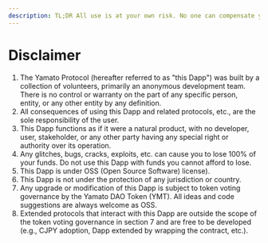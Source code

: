 ```yaml
---
description: TL;DR All use is at your own risk. No one can compensate you for your losses.
---
```


# Disclaimer

1. The Yamato Protocol (hereafter referred to as "this Dapp") was built by a collection of volunteers, primarily an anonymous development team. There is no control or warranty on the part of any specific person, entity, or any other entity by any definition.
2. All consequences of using this Dapp and related protocols, etc., are the sole responsibility of the user.
3. This Dapp functions as if it were a natural product, with no developer, user, stakeholder, or any other party having any special right or authority over its operation.
4. Any glitches, bugs, cracks, exploits, etc. can cause you to lose 100% of your funds. Do not use this Dapp with funds you cannot afford to lose.
5. This Dapp is under OSS (Open Source Software)  license).
6. This Dapp is not under the protection of any jurisdiction or country.
7. Any upgrade or modification of this Dapp is subject to token voting governance by the Yamato DAO Token (YMT). All ideas and code suggestions are always welcome as OSS.
8. Extended protocols that interact with this Dapp are outside the scope of the token voting governance in section 7 and are free to be developed (e.g., CJPY adoption, Dapp extended by wrapping the contract, etc.).

